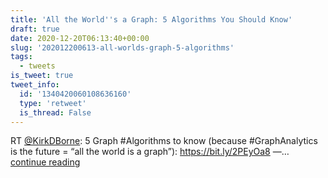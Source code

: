 ```yaml
---
title: 'All the World''s a Graph: 5 Algorithms You Should Know'
draft: true
date: 2020-12-20T06:13:40+00:00
slug: '202012200613-all-worlds-graph-5-algorithms'
tags:
  - tweets
is_tweet: true
tweet_info:
  id: '1340420060108636160'
  type: 'retweet'
  is_thread: False
---
```




RT [@KirkDBorne](https://x.com/KirkDBorne): 5 Graph #Algorithms to know (because #GraphAnalytics is the future = “all the world is a graph”): <https://bit.ly/2PEyOa8>
—… [continue reading](https://x.com/sytelus/status/1340420060108636160)
